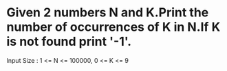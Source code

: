 # Given 2 numbers N and K.Print the number of occurrences of K in N.If K is not found print '-1'.
Input Size : 1 <= N <= 100000, 0 <= K <= 9

